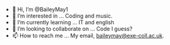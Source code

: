 - 👋 Hi, I’m @BaileyMay1
- 👀 I’m interested in ... Coding and music.
- 🌱 I’m currently learning ... IT and english
- 💞️ I’m looking to collaborate on ... Code I guess?
- 📫 How to reach me ... My email, baileymay@exe-coll.ac.uk.

<!---
BaileyMay1/BaileyMay1 is a ✨ special ✨ repository because its `README.md` (this file) appears on your GitHub profile.
You can click the Preview link to take a look at your changes.
--->
